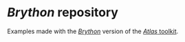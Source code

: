 # *Brython* repository

Examples made with the [*Brython*](https://brython.info) version of the [*Atlas* toolkit](https://atlastk.org/).